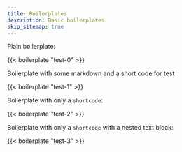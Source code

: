 ```yaml
---
title: Boilerplates
description: Basic boilerplates.
skip_sitemap: true
---
```


Plain boilerplate:

{{< boilerplate "test-0" >}}

Boilerplate with some markdown and a short code for test

{{< boilerplate "test-1" >}}

Boilerplate with only a `shortcode`:

{{< boilerplate "test-2" >}}

Boilerplate with only a `shortcode` with a nested text block:

{{< boilerplate "test-3" >}}
